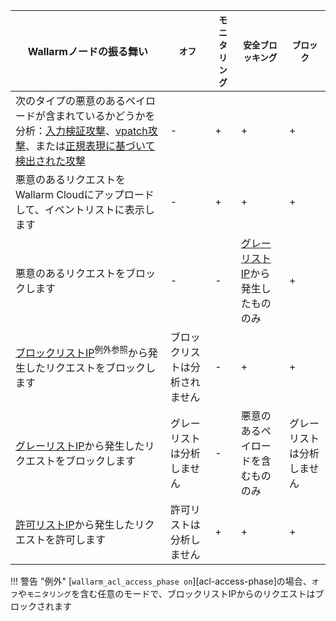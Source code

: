 | Wallarmノードの振る舞い | `オフ` | `モニタリング` | `安全ブロッキング` |`ブロック` |
| -------- | - | - | - | -|
| 次のタイプの悪意のあるペイロードが含まれているかどうかを分析：[入力検証攻撃](../about-wallarm/protecting-against-attacks.ja.md#input-validation-attacks)、[vpatch攻撃](../user-guides/rules/vpatch-rule.ja.md)、または[正規表現に基づいて検出された攻撃](../user-guides/rules/regex-rule.ja.md) | - | + | + | + |
| 悪意のあるリクエストをWallarm Cloudにアップロードして、イベントリストに表示します | - | + | + | + |
| 悪意のあるリクエストをブロックします | - | - | [グレーリストIP](../user-guides/ip-lists/graylist.ja.md)から発生したもののみ | + |
| [ブロックリストIP](../user-guides/ip-lists/denylist.ja.md)<sup>例外参照</sup>から発生したリクエストをブロックします | ブロックリストは分析されません | - | + | + |
| [グレーリストIP](../user-guides/ip-lists/graylist.ja.md)から発生したリクエストをブロックします | グレーリストは分析しません | - | 悪意のあるペイロードを含むもののみ | グレーリストは分析しません |
| [許可リストIP](../user-guides/ip-lists/allowlist.ja.md)から発生したリクエストを許可します | 許可リストは分析しません | + | + | + |

!!! 警告 "例外"
    [`wallarm_acl_access_phase on`][acl-access-phase]の場合、`オフ`や`モニタリング`を含む任意のモードで、ブロックリストIPからのリクエストはブロックされます